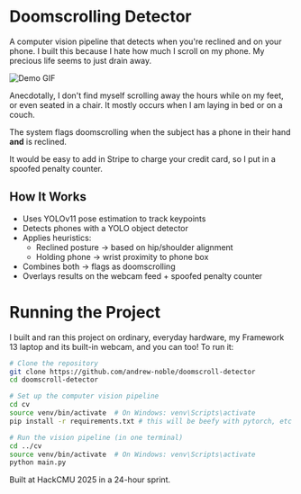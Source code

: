 # Doomscrolling Detector

A computer vision pipeline that detects when you're reclined and on your phone. I built this because I hate how much I scroll on my phone. My precious life seems to just drain away.

![Demo GIF](media/clip1.gif)

Anecdotally, I don't find myself scrolling away the hours while on my feet, or even seated in a chair. It mostly occurs when I am laying in bed or on a couch.

The system flags doomscrolling when the subject has a phone in their hand **and** is reclined.

It would be easy to add in Stripe to charge your credit card, so I put in a spoofed penalty counter.

## How It Works
- Uses YOLOv11 pose estimation to track keypoints
- Detects phones with a YOLO object detector
- Applies heuristics:
  - Reclined posture → based on hip/shoulder alignment
  - Holding phone → wrist proximity to phone box
- Combines both → flags as doomscrolling
- Overlays results on the webcam feed + spoofed penalty counter

# Running the Project

I built and ran this project on ordinary, everyday hardware, my Framework 13 laptop and its built-in webcam, and you can too! To run it:

```bash
# Clone the repository
git clone https://github.com/andrew-noble/doomscroll-detector
cd doomscroll-detector

# Set up the computer vision pipeline
cd cv
source venv/bin/activate  # On Windows: venv\Scripts\activate
pip install -r requirements.txt # this will be beefy with pytorch, etc

# Run the vision pipeline (in one terminal)
cd ../cv
source venv/bin/activate  # On Windows: venv\Scripts\activate
python main.py
```

Built at HackCMU 2025 in a 24-hour sprint.
